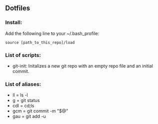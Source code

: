 ## Dotfiles

### Install:
    
Add the following line to your ~/.bash_profile:

    source [path_to_this_repo]/load

### List of scripts:

* git-init: Initalizes a new git repo with an empty repo file and an initial commit.

### List of aliases:

* ll = ls -l
* g = git status
* cdl = cd;ls
* gcm = git commit -m "$@"
* gau = git add -u
